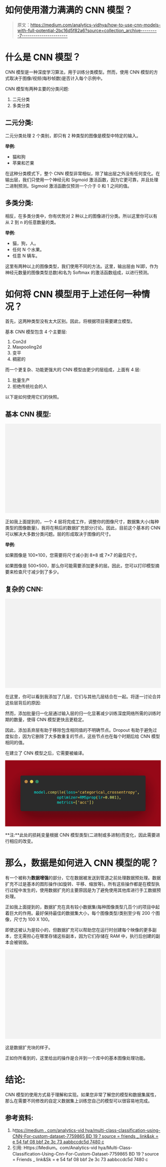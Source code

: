 # 如何使用潜力满满的 CNN 模型？

> 原文：<https://medium.com/analytics-vidhya/how-to-use-cnn-models-with-full-potential-2bc16d5f82a6?source=collection_archive---------7----------------------->

# 什么是 CNN 模型？

CNN 模型是一种深度学习算法，用于训练分类模型。然而，使用 CNN 模型的方式取决于图像/视频(每秒帧数)是否计入每个示例中。

CNN 模型有两种主要的分类问题:

1.  二元分类
2.  多类分类

## 二元分类:

二元分类处理 2 个类别，即只有 2 种类型的图像是模型中特定的输入。

**举例:**

*   猫和狗
*   苹果和芒果

在这种分类模式下，整个 CNN 模型非常相似，除了输出层之外没有任何变化。在输出层，我们只使用一个神经元和 Sigmoid 激活函数，因为它更可靠，并且处理二进制预测。Sigmoid 激活函数仅预测一个介于 0 和 1 之间的值。

## 多类分类:

相反，在多类分类中，你有优势对 2 种以上的图像进行分类。所以这里你可以有从 2 到 n 的任意数量的类。

**举例:**

*   猫，狗，人。
*   任何 N 个水果。
*   任意 N 辆车。

这里有两种以上的图像类型，我们使用不同的方法。这里，输出层由 N(即，作为神经元数量的图像类型总数)和名为 Softmax 的激活函数组成，以进行预测。

# 如何将 CNN 模型用于上述任何一种情况？

首先，这两种类型没有太大区别。因此，将根据项目需要建立模型。

基本 CNN 模型包含 4 个主要层:

1.  Con2d
2.  Maxpooling2d
3.  变平
4.  稠密的

而一个更复杂、功能更强大的 CNN 模型由更少的层组成，上面有 4 层:

1.  批量生产
2.  拒绝传统社会的人

以下是如何使用它们的快照。

## 基本 CNN 模型:

![](img/31573030d1a65a61fbd5e375cc6c1f55.png)

正如我上面提到的，一个 4 层将完成工作，调整你的图像尺寸，数据集大小(每种类型的图像数量)，我将在稍后的数据扩充部分讨论。因此，目前这个基本的 CNN 可以解决大多数分类问题。层的形成取决于图像的尺寸。

**举例:**

如果图像是 100×100，您需要将尺寸减小到 8×8 或 7×7 的最佳尺寸。

如果图像是 500×500，那么你可能需要添加更多的层。因此，您可以打印模型摘要来检查尺寸减少到了多少。

## 复杂的 CNN:

![](img/31573030d1a65a61fbd5e375cc6c1f55.png)

在这里，你可以看到我添加了几层，它们与其他几层结合在一起。将逐一讨论合并这些层背后的原因:

然而，添加批量归一化层通过输入层的归一化显著减少训练深度网络所需的训练时期的数量，使得 CNN 模型更快且更稳定。

因此，添加丢弃层有助于移除包含相同值的不明确节点。Dropout 有助于避免过度拟合，因为它删除了大多数重复的节点，这些节点也在每个时期后给 CNN 模型相同的值。

在建立了 CNN 模型之后，它需要被编译。

![](img/ed936550bdfacdeabab60ec12bf82c99.png)

**注:**此处的损耗变量根据 CNN 模型类型(二进制或多进制)而变化，因此需要进行相应的改变。

# 那么，数据是如何进入 CNN 模型的呢？

有一个被称为**数据增强**的部分，它在数据被发送到管道之前处理数据预处理。数据扩充不过是基本的图形操作(如旋转、平移、缩放等)。所有这些操作都是在模型执行过程中发生的，使用数据扩充的主要原因是为了避免使用其他库进行手工数据预处理。

正如我上面提到的，数据扩充在具有较小数据集(每种图像类型几百个)的项目中起着巨大的作用。最好保持最佳的数据集大小，每个图像类型/类别至少有 200 个图像，尺寸为 100 X 100。

即使这被认为是较小的，但数据扩充可以帮助您在运行时创建每个映像的更多副本，您无需担心在哪里存储这些副本，因为它们存储在 RAM 中，执行后创建的副本会被销毁。

![](img/31573030d1a65a61fbd5e375cc6c1f55.png)

这是数据扩充块的样子。

正如你所看到的，这里给出的操作是合并到一个库中的基本图像处理功能。

# 结论:

CNN 模型的使用方式易于理解和实现。如果您非常了解您的模型和数据集属性，那么在需要不同修改的自定义数据集上训练您自己的模型可以很容易地完成。

## 参考资料:

1.  h[ttps://medium . com/analytics-vid hya/multi-class-classification-using-CNN-For-custom-dataset-7759865 BD 19？source = friends _ link&sk = e 54 faf 08 bbf 2e 3c 73 aabbccdc5d 7480 c](/analytics-vidhya/multi-class-classification-using-cnn-for-custom-dataset-7759865bd19?source=friends_link&sk=e54faf08bbf2e3c73aabbccdc5d7480c)
2.  引用:
    Https://Medium。com/Analytics-vid hya/Multi-Class-Classification-Using-Cnn-For-Custom-Dataset-7759865 BD 19？source = Friends _ link&Sk = e 54 faf 08 bbf 2e 3c 73 aabbccdc5d 7480 c